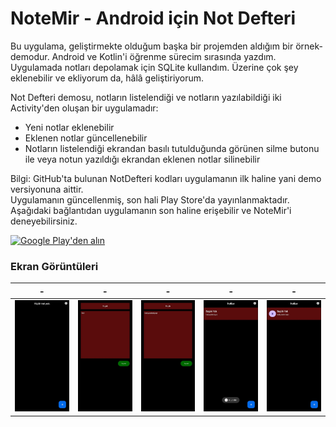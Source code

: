 # NoteMir - Android için Not Defteri
Bu uygulama, geliştirmekte olduğum başka bir projemden aldığım bir örnek-demodur. Android ve Kotlin'i öğrenme sürecim sırasında yazdım.
Uygulamada notları depolamak için SQLite kullandım. Üzerine çok şey eklenebilir ve ekliyorum da, hâlâ geliştiriyorum.

Not Defteri demosu, notların listelendiği ve notların yazılabildiği iki Activity'den oluşan bir uygulamadır:
- Yeni notlar eklenebilir
- Eklenen notlar güncellenebilir
- Notların listelendiği ekrandan basılı tutulduğunda görünen silme butonu ile veya notun yazıldığı ekrandan eklenen notlar silinebilir

Bilgi: GitHub'ta bulunan NotDefteri kodları uygulamanın ilk haline yani demo versiyonuna aittir.<br/>
Uygulamanın güncellenmiş, son hali Play Store'da yayınlanmaktadır.<br/>
Aşağıdaki bağlantıdan uygulamanın son haline erişebilir ve NoteMir'i deneyebilirsiniz.<br/>

[<img src="https://play.google.com/intl/en_us/badges/static/images/badges/tr_badge_web_generic.png"
      alt="Google Play'den alın"
      height="80">](https://play.google.com/store/apps/details?id=com.emir.notdefteri&pcampaignid=pcampaignidMKT-Other-global-all-co-prtnr-py-PartBadge-Mar2515-1)

### Ekran Görüntüleri

| - | - | - | - | - |
| ------ | ----- | ------ | ----- | ----- |
| ![image1](image/1.jpg) | ![image2](image/2.jpg) | ![image3](image/3.jpg) | ![image4](image/4.jpg) | ![image5](image/5.jpg) |

